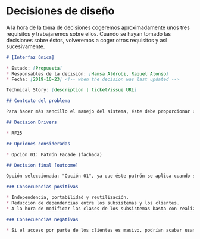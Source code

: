 # Decisiones de diseño
A la hora de la toma de decisiones cogeremos aproximadamente unos tres requisitos y trabajaremos sobre ellos. Cuando se hayan tomado las decisiones sobre éstos, volveremos a coger otros requisitos y así sucesivamente. 

```markdown
# [Interfaz única]

* Estado: [Propuesta]
* Responsables de la decisión: [Hamsa Aldrobi, Raquel Alonso]
* Fecha: [2019-10-23] <!-- when the decision was last updated -->

Technical Story: [description | ticket/issue URL] 

## Contexto del problema

Para hacer más sencillo el manejo del sistema, éste debe proporcionar una única interfaz. (Visible tanto en smartphone, como en ordeador o tablet).

## Decision Drivers 

* RF25

## Opciones consideradas

* Opción 01: Patrón Facade (fachada)

## Decision final [outcome]

Opción seleccionada: "Opción 01", ya que éste patrón se aplica cuando se necesite proporcionar una interfaz simple para un sistema complejo.

### Consecuencias positivas 

* Independencia, portabilidad y reutilización.
* Reducción de dependencias entre los subsistemas y los clientes.
* A la hora de modificar las clases de los subsistemas basta con realizar cambios en la interfaz (fachada) y que los clientes puedan quedar aislados.

### Consecuencias negativas 

* Si el acceso por parte de los clientes es masivo, podrían acabar usando solamente una pequeña parte de la fachada.
